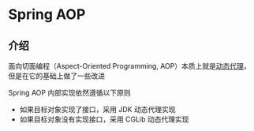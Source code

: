# Spring AOP

## 介绍 
面向切面编程（Aspect-Oriented Programming, AOP）本质上就是[动态代理](./../../design/structural/proxy.md)，但是在它的基础上做了一些改进


Spring AOP 内部实现依然遵循以下原则
- 如果目标对象实现了接口，采用 JDK 动态代理实现
- 如果目标对象没有实现接口，采用 CGLib 动态代理实现